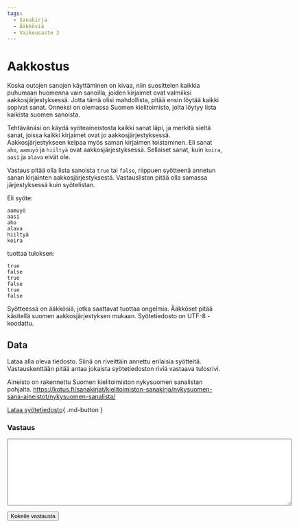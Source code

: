 ```yaml
---
tags:
  - Sanakirja
  - Ääkkösiä
  - Vaikeusaste 2
---
```

# Aakkostus

Koska outojen sanojen käyttäminen on kivaa, niin suosittelen kaikkia puhumaan huomenna vain sanoilla, joiden kirjaimet ovat valmiiksi aakkosjärjestyksessä. Jotta tämä olisi mahdollista, pitää ensin löytää kaikki sopivat sanat. Onneksi on olemassa Suomen kielitoimisto, jolta löytyy lista kaikista suomen sanoista.

Tehtävänäsi on käydä syöteaineistosta kaikki sanat läpi, ja merkitä sieltä sanat, joissa kaikki kirjaimet ovat jo aakkosjärjestyksessä. Aakkosjärjestykseen kelpaa myös saman kirjaimen toistaminen. Eli sanat `aho`, `aamuyö` ja `hiiltyä` ovat aakkosjärjestyksessä. Sellaiset sanat, kuin `koira`, `aasi` ja `alava` eivät ole.

Vastaus pitää olla lista sanoista `true` tai `false`, riippuen syötteenä annetun sanan kirjainten aakkosjärjestyksestä. Vastauslistan pitää olla samassa järjestyksessä kuin syötelistan.

Eli syöte:

```
aamuyö
aasi
aho
alava
hiiltyä
koira
```

tuottaa tuloksen:

```
true
false
true
false
true
false
```

Syötteessä on ääkkösiä, jotka saattavat tuottaa ongelmia. Ääkköset pitää käsitellä suomen aakkosjärjestyksen mukaan. Syötetiedosto on UTF-8 -koodattu.



## Data

Lataa alla oleva tiedosto. Siinä on riveittäin annettu erilaisia syötteitä. Vastauskenttään pitää antaa jokaista syötetiedoston riviä vastaava tulosrivi.

Aineisto on rakennettu Suomen kielitoimiston nykysuomen sanalistan pohjalta. https://kotus.fi/sanakirjat/kielitoimiston-sanakirja/nykysuomen-sana-aineistot/nykysuomen-sanalista/

[Lataa syötetiedosto](../syotteet/aakkostus_input.txt){ .md-button }


### Vastaus

<textarea rows="10" cols="80" id="tulos"></textarea>
<button class="md-button md-button--primary" id="submit_button">Kokeile vastausta</button>
<div style="display: none;" id="vastaustiedosto">../../syotteet/aakkostus_output.txt</div>
<div style="display: none;" id="tehtavatiedosto">../../syotteet/aakkostus_input.txt</div>
<div style="text_color: red" id="virhelista"></div>